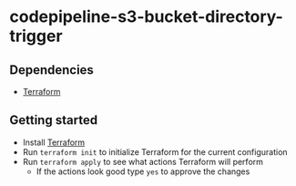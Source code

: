 # codepipeline-s3-bucket-directory-trigger

## Dependencies

- [Terraform](https://www.terraform.io/)

## Getting started

- Install [Terraform](https://www.terraform.io/)
- Run `terraform init` to initialize Terraform for the current configuration
- Run `terraform apply` to see what actions Terraform will perform
  - If the actions look good type `yes` to approve the changes
